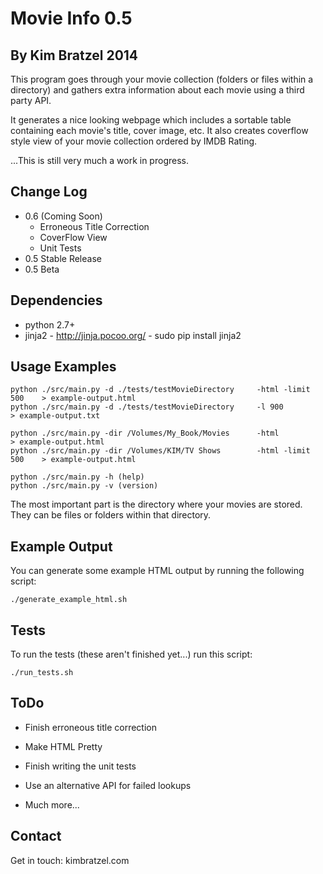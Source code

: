 Movie Info 0.5
==============
By Kim Bratzel 2014
--------------

This program goes through your movie collection (folders or files within a directory) and gathers extra information about each movie using a third party API.

It generates a nice looking webpage which includes a sortable table containing each movie's title, cover image, etc. It also creates coverflow style view of your movie collection ordered by IMDB Rating.

...This is still very much a work in progress.


Change Log
--------------
 - 0.6 (Coming Soon)
    - Erroneous Title Correction
    - CoverFlow View
    - Unit Tests
 - 0.5 Stable Release
 - 0.5 Beta


Dependencies
--------------

 - python 2.7+
 - jinja2 - http://jinja.pocoo.org/ - sudo pip install jinja2


Usage Examples
--------------

    python ./src/main.py -d ./tests/testMovieDirectory     -html -limit 500    > example-output.html
    python ./src/main.py -d ./tests/testMovieDirectory     -l 900              > example-output.txt

    python ./src/main.py -dir /Volumes/My_Book/Movies      -html               > example-output.html
    python ./src/main.py -dir /Volumes/KIM/TV Shows        -html -limit 500    > example-output.html

    python ./src/main.py -h (help)
    python ./src/main.py -v (version)

The most important part is the directory where your movies are stored.
They can be files or folders within that directory.



Example Output
--------------

You can generate some example HTML output by running the following script:

    ./generate_example_html.sh

Tests
--------------

To run the tests (these aren't finished yet...) run this script:

    ./run_tests.sh


ToDo
--------------

 - Finish erroneous title correction

 - Make HTML Pretty
 - Finish writing the unit tests
 - Use an alternative API for failed lookups
 - Much more...


Contact
--------------

Get in touch: kimbratzel.com

